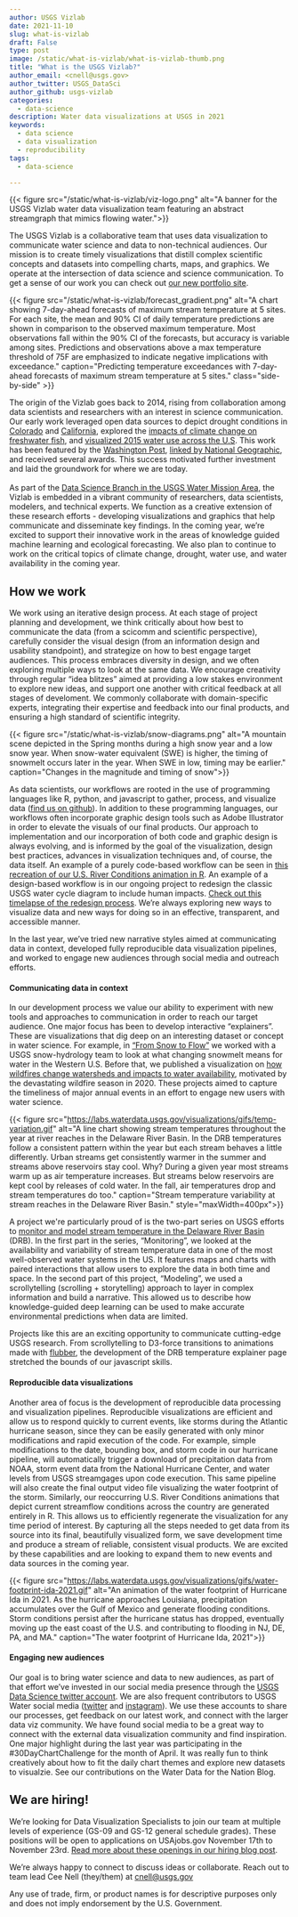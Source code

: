 ```yaml
---
author: USGS Vizlab
date: 2021-11-10
slug: what-is-vizlab
draft: False
type: post
image: /static/what-is-vizlab/what-is-vizlab-thumb.png
title: "What is the USGS Vizlab?"
author_email: <cnell@usgs.gov>
author_twitter: USGS_DataSci
author_github: usgs-vizlab
categories:
  - data-science
description: Water data visualizations at USGS in 2021
keywords:
  - data science
  - data visualization
  - reproducibility
tags:
  - data-science 

---
```

{{< figure src="/static/what-is-vizlab/viz-logo.png" alt="A banner for the USGS Vizlab water data visualization team featuring an abstract streamgraph that mimics flowing water.">}}

The USGS Vizlab is a collaborative team that uses data visualization to communicate water science and data to non-technical audiences. Our mission is to create timely visualizations that distill complex scientific concepts and datasets into compelling charts, maps, and graphics. We operate at the intersection of data science and science communication. To get a sense of our work you can check out <a href="https://labs.waterdata.usgs.gov/visualizations/vizlab-home/index.html#/?utm_source=blog&utm_medium=wdfn&utm_campaign=what_is_vizlab#/" target="_blank" >our new portfolio site</a>. 

<div class="grid-row">
{{< figure src="/static/what-is-vizlab/forecast_gradient.png" alt="A chart showing 7-day-ahead forecasts of maximum stream temperature at 5 sites. For each site, the mean and 90% CI of daily temperature predictions are shown in comparison to the observed maximum temperature. Most observations fall within the 90% CI of the forecasts, but accuracy is variable among sites. Predictions and observations above a max temperature threshold of 75F are emphasized to indicate negative implications with exceedance." caption="Predicting temperature exceedances with 7-day-ahead forecasts of maximum stream temperature at 5 sites." class="side-by-side" >}}
<p class="side-by-side" >
The origin of the Vizlab goes back to 2014, rising from collaboration among data scientists and researchers with an interest in science communication. Our early work leveraged open data sources to depict drought conditions in <a href="https://www.doi.gov/water/owdi.cr.drought/en/?utm_source=blog&utm_medium=wdfn&utm_campaign=what_is_vizlab#/" target="_blank" >Colorado</a> and <a href="https://labs.waterdata.usgs.gov/visualizations/ca_drought/index.html?utm_source=blog&utm_medium=wdfn&utm_campaign=what_is_vizlab#/" target="_blank" >California</a>, explored the <a href="https://labs.waterdata.usgs.gov/visualizations/climate-change-walleye-bass/index.html?utm_source=blog&utm_medium=wdfn&utm_campaign=what_is_vizlab#/" target="_blank" >impacts of climate change on freshwater fish</a>, and <a href="https://labs.waterdata.usgs.gov/visualizations/water-use-15/index.html#=undefined&utm_medium=wdfn&utm_campaign=what_is_vizlab#/&view=USA&category=total" target="_blank" >visualized 2015 water use across the U.S</a>. This work has been featured by the <a href="https://www.washingtonpost.com/news/wonk/wp/2018/06/25/americans-are-conserving-water-like-never-before-according-to-the-latest-federal-data/?noredirect=on" target="_blank" >Washington Post</a>, <a href="https://www.nationalgeographic.com/environment/article/climate-change-comes-for-favorite-summer-pastime-fishing" target="_blank" >linked by National Geographic</a>, and received several awards. This success motivated further investment and laid the groundwork for where we are today. <br/><br/>As part of the <a href="https://waterdata.usgs.gov/blog/water-data-science-2021/" target="_blank" >Data Science Branch in the USGS Water Mission Area</a>, the Vizlab is embedded in a vibrant community of researchers, data scientists, modelers, and technical experts. We function as a creative extension of these research efforts - developing visualizations and graphics that help communicate and disseminate key findings. In the coming year, we’re excited to support their innovative work in the areas of knowledge guided machine learning and ecological forecasting. We also plan to continue to work on the critical topics of climate change, drought, water use, and water availability in the coming year. 
</p>
</div>

How we work  
--------------------
We work using an iterative design process. At each stage of project planning and development, we think critically about how best to communicate the data (from a scicomm and scientific perspective), carefully consider the visual design (from an information design and usability standpoint), and strategize on how to best engage target audiences. This process embraces diversity in design, and we often exploring multiple ways to look at the same data. We encourage creativity through regular “idea blitzes” aimed at providing a low stakes environment to explore new ideas, and support one another with critical feedback at all stages of develoment. We commonly collaborate with domain-specific experts, integrating their expertise and feedback into our final products, and ensuring a high standard of scientific integrity.   

{{< figure src="/static/what-is-vizlab/snow-diagrams.png" alt="A mountain scene depicted in the Spring months during a high snow year and a low snow year. When snow-water equivalent (SWE) is higher, the timing of snowmelt occurs later in the year. When SWE in low, timing may be earlier." caption="Changes in the magnitude and timing of snow">}}

As data scientists, our workflows are rooted in the use of programming languages like R, python, and javascript to gather, process, and visualize data (<a href="https://github.com/usgs-vizlab" target="_blank">find us on github</a>). In addition to these programming languages, our workflows often incorporate graphic design tools such as Adobe Illustrator in order to elevate the visuals of our final products. Our approach to implementation and our incorporation of both code and graphic design is always evolving, and is informed by the goal of the visualization, design best practices, advances in visualization techniques and, of course, the data itself. An example of a purely code-based workflow can be seen in <a href="https://waterdata.usgs.gov/blog/build-r-animations/" target="_blank"> this recreation of our U.S. River Conditions animation in R</a>. An example of a design-based workflow is in our ongoing project to redesign the classic USGS water cycle diagram to include human impacts. <a href="https://twitter.com/USGS_DataSci/status/1417530514815266823" target="_blank">Check out this timelapse of the redesign process</a>. We’re always exploring new ways to visualize data and new ways for doing so in an effective, transparent, and accessible manner. 

In the last year, we’ve tried new narrative styles aimed at communicating data in context, developed fully reproducible data visualization pipelines, and worked to engage new audiences through social media and outreach efforts. 

#### Communicating data in context 

In our development process we value our ability to experiment with new tools and approaches to communication in order to reach our target audience. One major focus has been to develop interactive “explainers”. These are visualizations that dig deep on an interesting dataset or concept in water science. For example, in <a href="https://labs.waterdata.usgs.gov/visualizations/snow-to-flow/index.html#/?utm_source=blog&utm_medium=wdfn&utm_campaign=what_is_vizlab#/" target="_blank">“From Snow to Flow”</a> we worked with a USGS snow-hydrology team to look at what changing snowmelt means for water in the Western U.S. Before that, we published a visualization on <a href="https://labs.waterdata.usgs.gov/visualizations/fire-hydro/index.html#/?utm_source=blog&utm_medium=wdfn&utm_campaign=what_is_vizlab#/" target="_blank">how wildfires change watersheds and impacts to water availability</a>, motivated by the devastating wildfire season in 2020. These projects aimed to capture the timeliness of major annual events in an effort to engage new users with water science.  

{{< figure src="https://labs.waterdata.usgs.gov/visualizations/gifs/temp-variation.gif" alt="A line chart showing stream temperatures throughout the year at river reaches in the Delaware River Basin. In the DRB temperatures follow a consistent pattern within the year but each stream behaves a little differently. Urban streams get consistently warmer in the summer and streams above reservoirs stay cool. Why? During a given year most streams warm up as air temperature increases. But streams below reservoirs are kept cool by releases of cold water. In the fall, air temperatures drop and stream temperatures do too." caption="Stream temperature variability at stream reaches in the Delaware River Basin." style="maxWidth=400px">}}

A project we're particularly proud of is the two-part series on USGS efforts to <a href="https://labs.waterdata.usgs.gov/visualizations/temperature-prediction/index.html#/monitoring?utm_source=blog&utm_medium=wdfn&utm_campaign=what_is_vizlab#/" target="_blank">monitor and model stream temperature in the Delaware River Basin</a> (DRB). In the first part in the series, “Monitoring”, we looked at the availability and variability of stream temperature data in one of the most well-observed water systems in the US. It features maps and charts with paired interactions that allow users to explore the data in both time and space. In the second part of this project, “Modeling”, we used a scrollytelling (scrolling + storytelling) approach to layer in complex information and build a narrative. This allowed us to describe how knowledge-guided deep learning can be used to make accurate environmental predictions when data are limited.  

Projects like this are an exciting opportunity to communicate cutting-edge USGS research. From scrollytelling to D3-force transitions to animations made with <a href="https://github.com/veltman/flubber" target="_blank">flubber</a>, the development of the DRB temperature explainer page stretched the bounds of our javascript skills.

#### Reproducible data visualizations 

Another area of focus is the development of reproducible data processing and visualization pipelines. Reproducible visualizations are efficient and allow us to respond quickly to current events, like storms during the Atlantic hurricane season, since they can be easily generated with only minor modifications and rapid execution of the code. For example, simple modifications to the date, bounding box, and storm code in our hurricane pipeline, will automatically trigger a download of precipitation data from NOAA, storm event data from the National Hurricane Center, and water levels from USGS streamgages upon code execution. This same pipeline will also create the final output video file visualizing the water footprint of the storm. Similarly, our reoccurring U.S. River Conditions animations that depict current streamflow conditions across the country are generated entirely in R. This allows us to efficiently regenerate the visualization for any time period of interest. By capturing all the steps needed to get data from its source into its final, beautifully visualized form, we save development time and produce a stream of reliable, consistent visual products. We are excited by these capabilities and are looking to expand them to new events and data sources in the coming year. 

{{< figure src="https://labs.waterdata.usgs.gov/visualizations/gifs/water-footprint-ida-2021.gif" alt="An animation of the water footprint of Hurricane Ida in 2021. As the hurricane approaches Louisiana, precipitation accumulates over the Gulf of Mexico and generate flooding conditions. Storm conditions persist after the hurricane status has dropped, eventually moving up the east coast of the U.S. and contributing to flooding in NJ, DE, PA, and MA." caption="The water footprint of Hurricane Ida, 2021">}}

#### Engaging new audiences  

Our goal is to bring water science and data to new audiences, as part of that effort we’ve invested in our social media presence through the <a href="https://twitter.com/USGS_DataSci" target="_blank">USGS Data Science twitter account</a>. We are also frequent contributors to USGS Water social media (<a href="" target="_blank">twitter</a> and <a href="https://www.instagram.com/usgs_streamgages/" target="_blank">instagram</a>). We use these accounts to share our processes, get feedback on our latest work, and connect with the larger data viz community. We have found social media to be a great way to connect with the external data visualization community and find inspiration. One major highlight during the last year was participating in the #30DayChartChallenge for the month of April. It was really fun to think creatively about how to fit the daily chart themes and explore new datasets to visualzie. See our contributions on the Water Data for the Nation Blog. 

We are hiring! 
--------------------
We’re looking for Data Visualization Specialists to join our team at multiple levels of experience (GS-09 and GS-12 general schedule grades). These positions will be open to applications on USAjobs.gov November 17th to November 23rd. <a href="https://waterdata.usgs.gov/blog/viz-hires-2021/" target="_blank">Read more about these openings in our hiring blog post</a>. 

We’re always happy to connect to discuss ideas or collaborate. Reach out to team lead Cee Nell (they/them) at cnell@usgs.gov  

Any use of trade, firm, or product names is for descriptive purposes only and does not imply endorsement by the U.S. Government.
